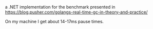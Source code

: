 a .NET implementation for the benchmark presented in https://blog.pusher.com/golangs-real-time-gc-in-theory-and-practice/

On my machine I get about 14-17ms pause times.